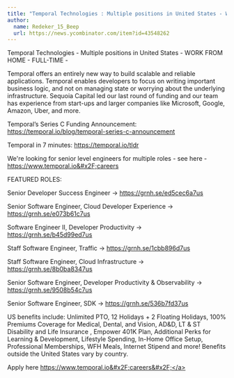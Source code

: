 ```yaml
---
title: "Temporal Technologies : Multiple positions in United States - WORK FROM HOME"
author:
  name: Redeker_15_Beep
  url: https://news.ycombinator.com/item?id=43548262
---
```

Temporal Technologies - Multiple positions in United States - WORK FROM HOME - FULL-TIME -

Temporal offers an entirely new way to build scalable and reliable applications. Temporal enables developers to focus on writing important business logic, and not on managing state or worrying about the underlying infrastructure. Sequoia Capital led our last round of funding and our team has experience from start-ups and larger companies like Microsoft, Google, Amazon, Uber, and more.

Temporal’s Series C Funding Announcement: <a href="https:&#x2F;&#x2F;temporal.io&#x2F;blog&#x2F;temporal-series-c-announcement" rel="nofollow">https:&#x2F;&#x2F;temporal.io&#x2F;blog&#x2F;temporal-series-c-announcement</a>

Temporal in 7 minutes: <a href="https:&#x2F;&#x2F;temporal.io&#x2F;tldr" rel="nofollow">https:&#x2F;&#x2F;temporal.io&#x2F;tldr</a>

We&#x27;re looking for senior level engineers for multiple roles - see here - <a href="https:&#x2F;&#x2F;www.temporal.io&#x2F;careers" rel="nofollow">https:&#x2F;&#x2F;www.temporal.io&#x2F;careers</a>

FEATURED ROLES:

Senior Developer Success Engineer → <a href="https:&#x2F;&#x2F;grnh.se&#x2F;ed5cec6a7us" rel="nofollow">https:&#x2F;&#x2F;grnh.se&#x2F;ed5cec6a7us</a>

Senior Software Engineer, Cloud Developer Experience → <a href="https:&#x2F;&#x2F;grnh.se&#x2F;e073b61c7us" rel="nofollow">https:&#x2F;&#x2F;grnh.se&#x2F;e073b61c7us</a>

Software Engineer II, Developer Productivity → <a href="https:&#x2F;&#x2F;grnh.se&#x2F;b45d99ed7us" rel="nofollow">https:&#x2F;&#x2F;grnh.se&#x2F;b45d99ed7us</a>

Staff Software Engineer, Traffic -&gt; <a href="https:&#x2F;&#x2F;grnh.se&#x2F;1cbb896d7us" rel="nofollow">https:&#x2F;&#x2F;grnh.se&#x2F;1cbb896d7us</a>

Staff Software Engineer, Cloud Infrastructure -&gt; <a href="https:&#x2F;&#x2F;grnh.se&#x2F;8b0ba8347us" rel="nofollow">https:&#x2F;&#x2F;grnh.se&#x2F;8b0ba8347us</a>

Senior Software Engineer, Developer Productivity &amp; Observability -&gt; <a href="https:&#x2F;&#x2F;grnh.se&#x2F;9508b54c7us" rel="nofollow">https:&#x2F;&#x2F;grnh.se&#x2F;9508b54c7us</a>

Senior Software Engineer, SDK -&gt; <a href="https:&#x2F;&#x2F;grnh.se&#x2F;536b7fd37us" rel="nofollow">https:&#x2F;&#x2F;grnh.se&#x2F;536b7fd37us</a>

US benefits include: Unlimited PTO, 12 Holidays + 2 Floating Holidays, 100% Premiums Coverage for Medical, Dental, and Vision, AD&amp;D, LT &amp; ST Disability and Life Insurance , Empower 401K Plan, Additional Perks for Learning &amp; Development, Lifestyle Spending, In-Home Office Setup, Professional Memberships, WFH Meals, Internet Stipend and more! Benefits outside the United States vary by country.

Apply here <a href="https:&#x2F;&#x2F;www.temporal.io&#x2F;careers&#x2F;" rel="nofollow">https:&#x2F;&#x2F;www.temporal.io&#x2F;careers&#x2F;</a>
<JobApplication />
